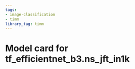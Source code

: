 ```yaml
---
tags:
- image-classification
- timm
library_tag: timm
---
```

# Model card for tf_efficientnet_b3.ns_jft_in1k